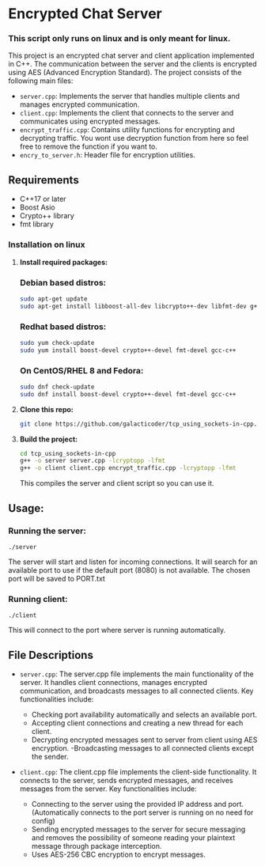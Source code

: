 # Encrypted Chat Server
### **This script only runs on linux and is only meant for linux.**


This project is an encrypted chat server and client application implemented in C++. The communication between the server and the clients is encrypted using AES (Advanced Encryption Standard). The project consists of the following main files:

- `server.cpp`: Implements the server that handles multiple clients and manages encrypted communication.
- `client.cpp`: Implements the client that connects to the server and communicates using encrypted messages.
- `encrypt_traffic.cpp`: Contains utility functions for encrypting and decrypting traffic. You wont use decryption function from here so feel free to remove the function if you want to.
- `encry_to_server.h`: Header file for encryption utilities.

## Requirements

- C++17 or later
- Boost Asio
- Crypto++ library
- fmt library

### Installation on linux

1. **Install required packages:**
   ### **Debian based distros:**
   ```bash
   sudo apt-get update
   sudo apt-get install libboost-all-dev libcrypto++-dev libfmt-dev g++
   ```
   ### **Redhat based distros:**
   ```bash
   sudo yum check-update
   sudo yum install boost-devel crypto++-devel fmt-devel gcc-c++
   ```
      ### **On CentOS/RHEL 8 and Fedora:**
      ```bash
      sudo dnf check-update
      sudo dnf install boost-devel crypto++-devel fmt-devel gcc-c++
      ```

3. **Clone this repo:**
   ```bash
   git clone https://github.com/galacticoder/tcp_using_sockets-in-cpp.git
   ```
4. **Build the project:**
   ```bash
   cd tcp_using_sockets-in-cpp
   g++ -o server server.cpp -lcryptopp -lfmt
   g++ -o client client.cpp encrypt_traffic.cpp -lcryptopp -lfmt
   ```
   This compiles the server and client script so you can use it.
   
## Usage:
### **Running the server:**
   ```
   ./server
   ```
The server will start and listen for incoming connections. It will search for an available port to use if the default port (8080) is not available. The chosen port will be saved to PORT.txt

### **Running client:**
   ```
   ./client
   ```
This will connect to the port where server is running automatically.

## File Descriptions
* `server.cpp`: The server.cpp file implements the main functionality of the server. It handles client connections, manages encrypted communication, and broadcasts messages to all connected clients. Key functionalities include:
    - Checking port availability automatically and selects an available port.
    - Accepting client connections and creating a new thread for each client.
    - Decrypting encrypted messages sent to server from client using AES encryption.
    -Broadcasting messages to all connected clients except the sender.

* `client.cpp`: The client.cpp file implements the client-side functionality. It connects to the server, sends encrypted messages, and receives messages from the server. Key functionalities include:
    - Connecting to the server using the provided IP address and port.(Automatically connects to the port server is running on no need for config)
    - Sending encrypted messages to the server for secure messaging and removes the possibility of someone reading your plaintext message through package interception.
    - Uses AES-256 CBC encryption to encrypt messages.


